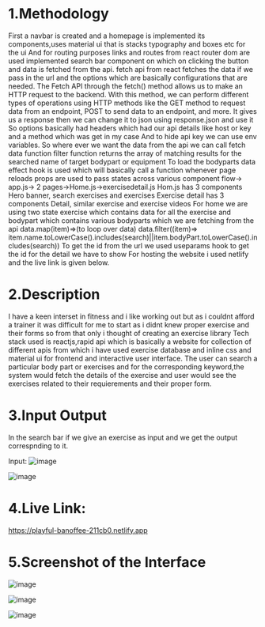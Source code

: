 
# 1.Methodology

First a navbar is created and a homepage is implemented its  components,uses material ui that is stacks typography and boxes etc for the ui
And for routing purposes links and routes from react router dom are used
implemented search bar component on which on clicking the button and data is fetched from the api.
fetch api from react  fetches the data if we pass in the url and the options which are basically configurations that are needed.
The Fetch API through the fetch() method allows us to make an HTTP request to the backend. With this method, we can perform different types of operations using HTTP methods like the GET method to request data from an endpoint, POST to send data to an endpoint, and more.
It gives us a response then we can change it to json using response.json and use it
So options basically had headers which had our api details like host or key and a method which was get in my case
And to hide api key we can use env variables.
So where ever we want the data from the api we can call fetch data function
filter function returns the array of matching results for the searched name of target bodypart or equipment
To load the bodyparts data effect hook is used which will basically call a function whenever page reloads
 props are used to pass states across various component
flow-> app.js-> 2 pages->Home.js->exercisedetail.js
Hom.js has 3 components
Hero banner, search exercises and exercises
Exercise detail has 3 components
Detail, similar exercise and exercise videos
For home we are using two state exercise which contains data for all the exercise and bodypart which contains various bodyparts which we are fetching from the api
data.map(item)=>(to loop over data)
data.filter((item)=> item.name.toLowerCase().includes(search)||item.bodyPart.toLowerCase().includes(search))
To get the id from the url we used useparams hook to get the id for the detail we have to show
For hosting the website i used netlify and the live link is given below.

# 2.Description

I have a keen interset in fitness and i like working out but as i couldnt afford a trainer it was difficult for me to start as i didnt knew proper exercise and their forms so from that only i thought of creating an exercise library
Tech stack used is reactjs,rapid api which is basically a website for collection of different apis  from which i have used exercise database and inline css and material ui for frontend and interactive user interface.
The user can search a particular body part or exercises and for the corresponding keyword,the system would fetch the details of the exercise and user would see the exercises related to their requierements and their proper form.



# 3.Input Output
In the search bar if we give an exercise as input and we get the output correspnding to it.

Input:
![image](https://user-images.githubusercontent.com/21967832/208240952-b959418d-b6a0-4fdd-aa34-4f306e7f157f.png)


![image](https://user-images.githubusercontent.com/21967832/208240944-ace8a58a-2621-4964-825f-5cc71582434a.png)


# 4.Live Link:
https://playful-banoffee-211cb0.netlify.app

# 5.Screenshot of the Interface
![image](https://user-images.githubusercontent.com/21967832/208240970-48d7605b-464f-4aac-a192-56d0abf388ab.png)

![image](https://user-images.githubusercontent.com/21967832/208240973-8f884e1c-94e3-4bc8-ba0d-c14994637e23.png)

![image](https://user-images.githubusercontent.com/21967832/208240980-8366d344-422f-4ab7-9a10-e134a00a1f78.png)







